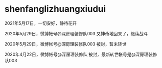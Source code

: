 # shenfanglizhuangxiudui

2021年5月17日，一切安好，静待花开

2020年5月29日，微博帐号@深房理装修队003 又神奇地回来了，继续战斗

2020年5月29日，微博帐号@深房理装修队003 被封，暂未转世

2020年4月22日，微博帐号@深房理装修队 被封，最新转世帐号是@深房理装修队003
